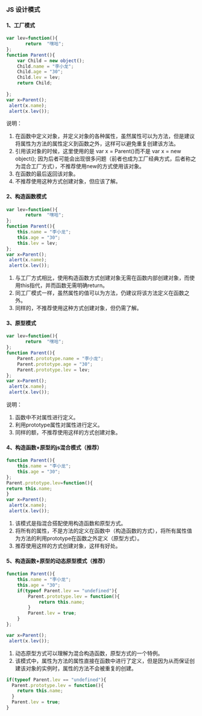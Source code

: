 ### JS 设计模式

#### 1、工厂模式

~~~js
var lev=function(){
       return  "嘿哈"; 
};
function Parent(){
    var Child = new object();
    Child.name = "李小龙";
    Child.age = "30";
    Child.lev = lev;
    return Child;
        
};
var x=Parent();
 alert(x.name);
 alert(x.lev());
~~~

说明：

1. 在函数中定义对象，并定义对象的各种属性，虽然属性可以为方法，但是建议将属性为方法的属性定义到函数之外，这样可以避免重复创建该方法。
2. 引用该对象的时候，这里使用的是 var x = Parent()而不是 var x = new object(); 因为后者可能会出现很多问题（前者也成为工厂经典方式，后者称之为混合工厂方式），不推荐使用new的方式使用该对象。
3. 在函数的最后返回该对象。
4. 不推荐使用这种方式创建对象，但应该了解。  



#### 2、构造函数模式

~~~js
var lev=function(){
       return  "嘿哈"; 
};
function Parent(){
    this.name = "李小龙";
    this.age = "30";
    this.lev = lev;     
};
var x=Parent();
 alert(x.name);
 alert(x.lev());
~~~

1. 与工厂方式相比，使用构造函数方式创建对象无需在函数内部创建对象，而使用this指代，并而函数无需明确return。
2. 同工厂模式一样，虽然属性的值可以为方法，仍建议将该方法定义在函数之外。
3. 同样的，不推荐使用这种方式创建对象，但仍需了解。



#### 3、原型模式

~~~js
var lev=function(){
       return  "嘿哈"; 
};
function Parent(){
    Parent.prototype.name = "李小龙";
    Parent.prototype.age = "30";
    Parent.prototype.lev = lev;     
};
var x=Parent();
 alert(x.name);
 alert(x.lev());
~~~

说明：

1. 函数中不对属性进行定义。
2. 利用prototype属性对属性进行定义。
3. 同样的额，不推荐使用这样的方式创建对象。



#### 4、构造函数+原型的js混合模式（推荐）

~~~js
function Parent(){
    this.name = "李小龙";
    this.age = "30";     
};
Parent.prototype.lev=function(){
return this.name;
}
var x=Parent();
 alert(x.name);
 alert(x.lev());
~~~

1. 该模式是指混合搭配使用构造函数和原型方式。
2. 将所有的属性，不是方法的定义在函数中（构造函数的方式），将所有属性值为方法的利用prototype在函数之外定义（原型方式）。
3. 推荐使用这样的方式创建对象，这样有好处。



#### 5、构造函数+原型的动态原型模式（推荐）

~~~js
function Parent(){
    this.name = "李小龙";
    this.age = "30"; 
    if(typeof Parent.lev == "undefined"){
        Parent.prototype.lev = function(){
            return this.name;
        }
        Parent.lev = true;
    }    
};

var x=Parent();
 alert(x.lev());
~~~

1. 动态原型方式可以理解为混合构造函数，原型方式的一个特例。
2. 该模式中，属性为方法的属性直接在函数中进行了定义，但是因为从而保证创建该对象的实例时，属性的方法不会被重复的创建。

~~~js
if(typeof Parent.lev == "undefined"){
  Parent.prototype.lev = function(){
    return this.name;
  }
  Parent.lev = true;
} 
~~~
